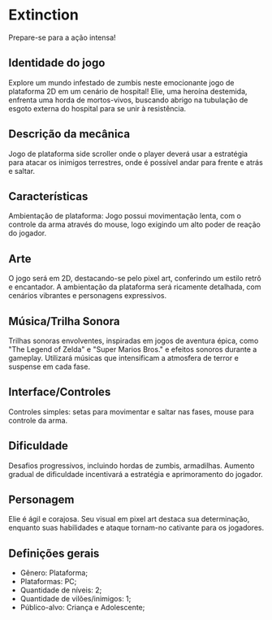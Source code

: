 # Extinction
Prepare-se para a ação intensa!

## Identidade do jogo
Explore um mundo infestado de zumbis neste emocionante jogo de plataforma 2D em um cenário de hospital! Elie, uma heroína destemida, enfrenta uma horda de mortos-vivos, buscando abrigo na tubulação de esgoto externa do hospital para se unir à resistência. 

## Descrição da mecânica
Jogo de plataforma side scroller onde o player deverá usar a estratégia para atacar os inimigos terrestres, onde é possível andar para frente e atrás e saltar. 

## Características
Ambientação de plataforma: Jogo possui movimentação lenta, com o controle da arma através do mouse, logo exigindo um alto poder de reação do jogador.

## Arte
O jogo será em 2D, destacando-se pelo pixel art, conferindo um estilo retrô e encantador. A ambientação da plataforma será ricamente detalhada, com cenários vibrantes e personagens expressivos.

## Música/Trilha Sonora
Trilhas sonoras envolventes, inspiradas em jogos de aventura épica, como "The Legend of Zelda" e "Super Marios Bros." e efeitos sonoros durante a gameplay. Utilizará músicas que intensificam a atmosfera de terror e suspense em cada fase.

## Interface/Controles
Controles simples: setas para movimentar e saltar nas fases, mouse para controle da arma.

## Dificuldade
Desafios progressivos, incluindo hordas de zumbis, armadilhas. Aumento gradual de dificuldade incentivará a estratégia e aprimoramento do jogador.

## Personagem
Elie é ágil e corajosa. Seu visual em pixel art destaca sua determinação, enquanto suas habilidades e ataque tornam-no cativante para os jogadores.

## Definições gerais
- Gênero: Plataforma;
- Plataformas: PC;
- Quantidade de níveis: 2;
- Quantidade de vilões/inimigos: 1;
- Público-alvo: Criança e Adolescente;
